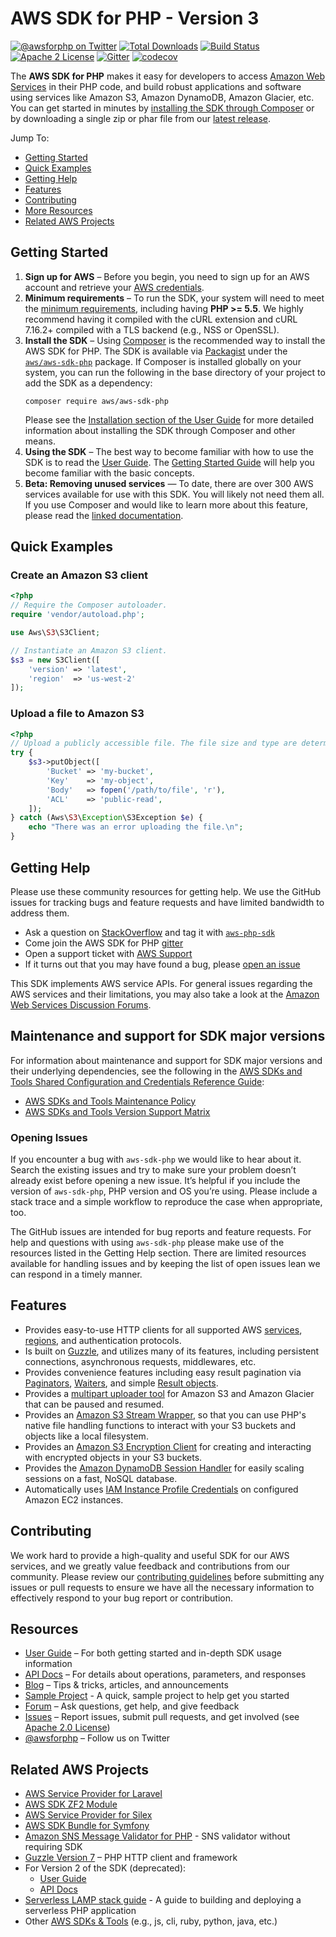 # AWS SDK for PHP - Version 3

[![@awsforphp on Twitter](http://img.shields.io/badge/twitter-%40awsforphp-blue.svg?style=flat)](https://twitter.com/awsforphp)
[![Total Downloads](https://img.shields.io/packagist/dt/aws/aws-sdk-php.svg?style=flat)](https://packagist.org/packages/aws/aws-sdk-php)
[![Build Status](https://img.shields.io/travis/aws/aws-sdk-php.svg?style=flat)](https://travis-ci.org/aws/aws-sdk-php)
[![Apache 2 License](https://img.shields.io/packagist/l/aws/aws-sdk-php.svg?style=flat)](http://aws.amazon.com/apache-2-0/)
[![Gitter](https://badges.gitter.im/aws/aws-sdk-php.svg)](https://gitter.im/aws/aws-sdk-php?utm_source=badge&utm_medium=badge&utm_campaign=pr-badge)
[![codecov](https://codecov.io/gh/aws/aws-sdk-php/branch/master/graph/badge.svg)](https://codecov.io/gh/aws/aws-sdk-php)

The **AWS SDK for PHP** makes it easy for developers to access [Amazon Web
Services][aws] in their PHP code, and build robust applications and software
using services like Amazon S3, Amazon DynamoDB, Amazon Glacier, etc. You can
get started in minutes by [installing the SDK through Composer][docs-installation]
or by downloading a single zip or phar file from our [latest release][latest-release].

Jump To:
* [Getting Started](#Getting-Started)
* [Quick Examples](#Quick-Examples)
* [Getting Help](#Getting-Help)
* [Features](#Features)
* [Contributing](#Contributing)
* [More Resources](#Resources)
* [Related AWS Projects](#Related-AWS-Projects)

## Getting Started

1. **Sign up for AWS** – Before you begin, you need to
   sign up for an AWS account and retrieve your [AWS credentials][docs-signup].
2. **Minimum requirements** – To run the SDK, your system will need to meet the
   [minimum requirements][docs-requirements], including having **PHP >= 5.5**.
   We highly recommend having it compiled with the cURL extension and cURL
   7.16.2+ compiled with a TLS backend (e.g., NSS or OpenSSL).
3. **Install the SDK** – Using [Composer] is the recommended way to install the
   AWS SDK for PHP. The SDK is available via [Packagist] under the
   [`aws/aws-sdk-php`][install-packagist] package. If Composer is installed globally on your system, you can run the following in the base directory of your project to add the SDK as a dependency:
   ```
   composer require aws/aws-sdk-php
   ```
   Please see the
   [Installation section of the User Guide][docs-installation] for more
   detailed information about installing the SDK through Composer and other
   means.
4. **Using the SDK** – The best way to become familiar with how to use the SDK
   is to read the [User Guide][docs-guide]. The
   [Getting Started Guide][docs-quickstart] will help you become familiar with
   the basic concepts.
5. **Beta: Removing unused services** — To date, there are over 300 AWS services available for use with this SDK.
   You will likely not need them all. If you use Composer and would like to learn more about this feature,
    please read the [linked documentation][docs-script-composer].


## Quick Examples

### Create an Amazon S3 client

```php
<?php
// Require the Composer autoloader.
require 'vendor/autoload.php';

use Aws\S3\S3Client;

// Instantiate an Amazon S3 client.
$s3 = new S3Client([
    'version' => 'latest',
    'region'  => 'us-west-2'
]);
```

### Upload a file to Amazon S3

```php
<?php
// Upload a publicly accessible file. The file size and type are determined by the SDK.
try {
    $s3->putObject([
        'Bucket' => 'my-bucket',
        'Key'    => 'my-object',
        'Body'   => fopen('/path/to/file', 'r'),
        'ACL'    => 'public-read',
    ]);
} catch (Aws\S3\Exception\S3Exception $e) {
    echo "There was an error uploading the file.\n";
}
```

## Getting Help

Please use these community resources for getting help. We use the GitHub issues for tracking bugs and feature requests and have limited bandwidth to address them.

* Ask a question on [StackOverflow](https://stackoverflow.com/) and tag it with [`aws-php-sdk`](http://stackoverflow.com/questions/tagged/aws-php-sdk)
* Come join the AWS SDK for PHP [gitter](https://gitter.im/aws/aws-sdk-php)
* Open a support ticket with [AWS Support](https://console.aws.amazon.com/support/home/)
* If it turns out that you may have found a bug, please [open an issue](https://github.com/aws/aws-sdk-php/issues/new/choose)

This SDK implements AWS service APIs. For general issues regarding the AWS services and their limitations, you may also take a look at the [Amazon Web Services Discussion Forums](https://forums.aws.amazon.com/).


## Maintenance and support for SDK major versions

For information about maintenance and support for SDK major versions and their underlying dependencies, see the following in the [AWS SDKs and Tools Shared Configuration and Credentials Reference Guide](https://docs.aws.amazon.com/credref/latest/refdocs/overview.html):

* [AWS SDKs and Tools Maintenance Policy](https://docs.aws.amazon.com/credref/latest/refdocs/maint-policy.html)
* [AWS SDKs and Tools Version Support Matrix](https://docs.aws.amazon.com/credref/latest/refdocs/version-support-matrix.html)


### Opening Issues

If you encounter a bug with `aws-sdk-php` we would like to hear about it. Search the existing issues and try to make sure your problem doesn’t already exist before opening a new issue. It’s helpful if you include the version of `aws-sdk-php`, PHP version and OS you’re using. Please include a stack trace and a simple workflow to reproduce the case when appropriate, too.

The GitHub issues are intended for bug reports and feature requests. For help and questions with using `aws-sdk-php` please make use of the resources listed in the Getting Help section. There are limited resources available for handling issues and by keeping the list of open issues lean we can respond in a timely manner.

## Features

* Provides easy-to-use HTTP clients for all supported AWS
  [services][docs-services], [regions][docs-rande], and authentication
  protocols.
* Is built on [Guzzle][guzzle-docs], and utilizes many of its features,
  including persistent connections, asynchronous requests, middlewares, etc.
* Provides convenience features including easy result pagination via
  [Paginators][docs-paginators], [Waiters][docs-waiters], and simple
  [Result objects][docs-results].
* Provides a [multipart uploader tool][docs-s3-multipart] for Amazon S3 and
  Amazon Glacier that can be paused and resumed.
* Provides an [Amazon S3 Stream Wrapper][docs-streamwrapper], so that you can
  use PHP's native file handling functions to interact with your S3 buckets and
  objects like a local filesystem.
* Provides an [Amazon S3 Encryption Client][docs-s3-encryption] for creating and interacting with encrypted objects in your S3 buckets.
* Provides the [Amazon DynamoDB Session Handler][docs-ddbsh] for easily scaling
  sessions on a fast, NoSQL database.
* Automatically uses [IAM Instance Profile Credentials][aws-iam-credentials] on
  configured Amazon EC2 instances.

## Contributing

We work hard to provide a high-quality and useful SDK for our AWS services, and we greatly value feedback and contributions from our community. Please review our [contributing guidelines](./CONTRIBUTING.md) before submitting any issues or pull requests to ensure we have all the necessary information to effectively respond to your bug report or contribution.


## Resources

* [User Guide][docs-guide] – For both getting started and in-depth SDK usage information
* [API Docs][docs-api] – For details about operations, parameters, and responses
* [Blog][sdk-blog] – Tips & tricks, articles, and announcements
* [Sample Project][sdk-sample] - A quick, sample project to help get you started
* [Forum][sdk-forum] – Ask questions, get help, and give feedback
* [Issues][sdk-issues] – Report issues, submit pull requests, and get involved
  (see [Apache 2.0 License][sdk-license])
* [@awsforphp][sdk-twitter] – Follow us on Twitter

## Related AWS Projects

* [AWS Service Provider for Laravel][mod-laravel]
* [AWS SDK ZF2 Module][mod-zf2]
* [AWS Service Provider for Silex][mod-silex]
* [AWS SDK Bundle for Symfony][mod-symfony]
* [Amazon SNS Message Validator for PHP][sns-validator] - SNS validator without requiring SDK
* [Guzzle Version 7][guzzle-docs] – PHP HTTP client and framework
* For Version 2 of the SDK (deprecated):
  * [User Guide][docs-guide-v2]
  * [API Docs][docs-api-v2]
* [Serverless LAMP stack guide][serverless-LAMP-stack-guide] - A guide to building and deploying a serverless PHP application
* Other [AWS SDKs & Tools][aws-tools] (e.g., js, cli, ruby, python, java, etc.)

[sdk-website]: http://aws.amazon.com/sdkforphp
[sdk-forum]: https://forums.aws.amazon.com/forum.jspa?forumID=80
[sdk-issues]: https://github.com/aws/aws-sdk-php/issues
[sdk-license]: http://aws.amazon.com/apache2.0/
[sdk-blog]: https://aws.amazon.com/blogs/developer/category/php/
[sdk-twitter]: https://twitter.com/awsforphp
[sdk-sample]: http://aws.amazon.com/developers/getting-started/php

[install-packagist]: https://packagist.org/packages/aws/aws-sdk-php
[latest-release]: https://github.com/aws/aws-sdk-php/releases

[docs-api]: http://docs.aws.amazon.com/aws-sdk-php/v3/api/index.html
[docs-guide]: http://docs.aws.amazon.com/sdk-for-php/v3/developer-guide/welcome.html
[docs-api-v2]: http://docs.aws.amazon.com/aws-sdk-php/v2/api/index.html
[docs-guide-v2]: http://docs.aws.amazon.com/aws-sdk-php/v2/guide/index.html
[docs-contribution]: https://github.com/aws/aws-sdk-php/blob/master/CONTRIBUTING.md
[docs-migration]: https://docs.aws.amazon.com/sdk-for-php/v3/developer-guide/getting-started_migration.html
[docs-signup]: http://aws.amazon.com/developers/access-keys/
[docs-requirements]: https://docs.aws.amazon.com/sdk-for-php/v3/developer-guide/getting-started_requirements.html
[docs-installation]: https://docs.aws.amazon.com/sdk-for-php/v3/developer-guide/getting-started_installation.html
[docs-quickstart]: https://docs.aws.amazon.com/sdk-for-php/v3/developer-guide/welcome.html#getting-started
[docs-paginators]: https://docs.aws.amazon.com/sdk-for-php/v3/developer-guide/guide_paginators.html
[docs-waiters]: https://docs.aws.amazon.com/sdk-for-php/v3/developer-guide/guide_waiters.html
[docs-results]: https://docs.aws.amazon.com/sdk-for-php/v3/developer-guide/getting-started_basic-usage.html#result-objects
[docs-exceptions]: https://docs.aws.amazon.com/sdk-for-php/v3/developer-guide/getting-started_basic-usage.html#handling-errors
[docs-wire-logging]: https://docs.aws.amazon.com/sdk-for-php/v3/developer-guide/faq.html#how-can-i-see-what-data-is-sent-over-the-wire
[docs-ddbsh]: https://docs.aws.amazon.com/sdk-for-php/v3/developer-guide/service_dynamodb-session-handler.html
[docs-services]: https://aws.amazon.com/products/
[docs-rande]: http://docs.aws.amazon.com/general/latest/gr/rande.html
[docs-streamwrapper]: https://docs.aws.amazon.com/sdk-for-php/v3/developer-guide/s3-stream-wrapper.html
[docs-s3-transfer]: https://docs.aws.amazon.com/sdk-for-php/v3/developer-guide/s3-transfer.html
[docs-s3-multipart]: https://docs.aws.amazon.com/sdk-for-php/v3/developer-guide/s3-multipart-upload.html
[docs-s3-encryption]: https://docs.aws.amazon.com/sdk-for-php/v3/developer-guide/s3-encryption-client.html
[docs-script-composer]: https://github.com/aws/aws-sdk-php/tree/master/src/Script/Composer

[aws]: http://aws.amazon.com
[aws-iam-credentials]: http://docs.aws.amazon.com/AWSEC2/latest/UserGuide/UsingIAM.html#UsingIAMrolesWithAmazonEC2Instances
[aws-tools]: http://aws.amazon.com/tools
[guzzle-docs]: http://guzzlephp.org
[composer]: http://getcomposer.org
[packagist]: http://packagist.org
[psr-7]: https://github.com/php-fig/fig-standards/blob/master/accepted/PSR-7-http-message.md
[psr-4]: https://github.com/php-fig/fig-standards/blob/master/accepted/PSR-4-autoloader.md
[psr-1]: https://github.com/php-fig/fig-standards/blob/master/accepted/PSR-1-basic-coding-standard.md
[psr-2]: https://github.com/php-fig/fig-standards/blob/master/accepted/PSR-2-coding-style-guide.md

[mod-laravel]: https://github.com/aws/aws-sdk-php-laravel
[mod-zf2]: https://github.com/aws/aws-sdk-php-zf2
[mod-silex]: https://github.com/aws/aws-sdk-php-silex
[mod-symfony]: https://github.com/aws/aws-sdk-php-symfony
[sns-validator]: https://github.com/aws/aws-php-sns-message-validator
[serverless-LAMP-stack-guide]: https://github.com/aws-samples/php-examples-for-aws-lambda
